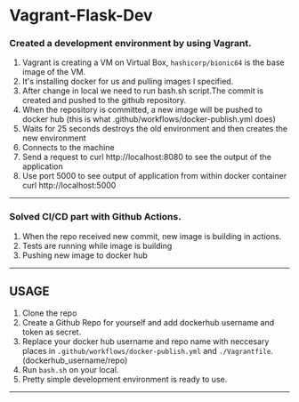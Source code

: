# Vagrant-Flask-Dev

### Created a development environment by using Vagrant. 
1. Vagrant is creating a VM on Virtual Box, `hashicorp/bionic64` is the base image of the VM. 
2. It's installing docker for us and pulling images I specified.
3. After change in local we need to run bash.sh script.The commit is created and pushed to the github repository.
4. When the repository is committed, a new image will be pushed to docker hub (this is what .github/workflows/docker-publish.yml does)
5. Waits for 25 seconds destroys the old environment and then creates the new environment
6. Connects to the machine
7. Send a request to curl http://localhost:8080 to see the output of the application
8. Use port 5000 to see output of application from within docker container
curl http://localhost:5000
-----
### Solved CI/CD part with Github Actions.
1. When the repo received new commit, new image is building in actions.
2. Tests are running while image is building
3. Pushing new image to docker hub
-----
## USAGE
1. Clone the repo
2. Create a Github Repo for yourself and add dockerhub username and token as secret.
3. Replace your docker hub username and repo name with neccesary places in `.github/workflows/docker-publish.yml` and `./Vagrantfile`. (dockerhub_username/repo)
5. Run `bash.sh` on your local.
6. Pretty simple development environment is ready to use.
-----
